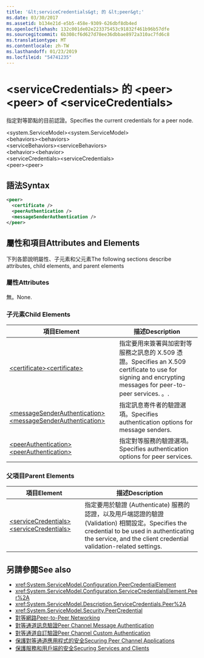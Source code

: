 ```yaml
---
title: '&lt;serviceCredentials&gt; 的 &lt;peer&gt;'
ms.date: 03/30/2017
ms.assetid: b134e21d-e5b5-458e-9309-626dbf8db4ed
ms.openlocfilehash: 132c001de02e223375453c91832f461b96b57dfe
ms.sourcegitcommit: 6b308cf6d627d78ee36dbbae8972a310ac7fd6c8
ms.translationtype: MT
ms.contentlocale: zh-TW
ms.lasthandoff: 01/23/2019
ms.locfileid: "54741235"
---
```

# <a name="ltpeergt-of-ltservicecredentialsgt"></a><span data-ttu-id="92033-102">&lt;serviceCredentials&gt; 的 &lt;peer&gt;</span><span class="sxs-lookup"><span data-stu-id="92033-102">&lt;peer&gt; of &lt;serviceCredentials&gt;</span></span>
<span data-ttu-id="92033-103">指定對等節點的目前認證。</span><span class="sxs-lookup"><span data-stu-id="92033-103">Specifies the current credentials for a peer node.</span></span>  
  
 <span data-ttu-id="92033-104">\<system.ServiceModel></span><span class="sxs-lookup"><span data-stu-id="92033-104">\<system.ServiceModel></span></span>  
<span data-ttu-id="92033-105">\<behaviors></span><span class="sxs-lookup"><span data-stu-id="92033-105">\<behaviors></span></span>  
<span data-ttu-id="92033-106">\<serviceBehaviors></span><span class="sxs-lookup"><span data-stu-id="92033-106">\<serviceBehaviors></span></span>  
<span data-ttu-id="92033-107">\<behavior></span><span class="sxs-lookup"><span data-stu-id="92033-107">\<behavior></span></span>  
<span data-ttu-id="92033-108">\<serviceCredentials></span><span class="sxs-lookup"><span data-stu-id="92033-108">\<serviceCredentials></span></span>  
<span data-ttu-id="92033-109">\<peer></span><span class="sxs-lookup"><span data-stu-id="92033-109">\<peer></span></span>  
  
## <a name="syntax"></a><span data-ttu-id="92033-110">語法</span><span class="sxs-lookup"><span data-stu-id="92033-110">Syntax</span></span>  
  
```xml  
<peer>
  <certificate />
  <peerAuthentication />
  <messageSenderAuthentication />
</peer>
```  
  
## <a name="attributes-and-elements"></a><span data-ttu-id="92033-111">屬性和項目</span><span class="sxs-lookup"><span data-stu-id="92033-111">Attributes and Elements</span></span>  
 <span data-ttu-id="92033-112">下列各節說明屬性、子元素和父元素</span><span class="sxs-lookup"><span data-stu-id="92033-112">The following sections describe attributes, child elements, and parent elements</span></span>  
  
### <a name="attributes"></a><span data-ttu-id="92033-113">屬性</span><span class="sxs-lookup"><span data-stu-id="92033-113">Attributes</span></span>  
 <span data-ttu-id="92033-114">無。</span><span class="sxs-lookup"><span data-stu-id="92033-114">None.</span></span>  
  
### <a name="child-elements"></a><span data-ttu-id="92033-115">子元素</span><span class="sxs-lookup"><span data-stu-id="92033-115">Child Elements</span></span>  
  
|<span data-ttu-id="92033-116">項目</span><span class="sxs-lookup"><span data-stu-id="92033-116">Element</span></span>|<span data-ttu-id="92033-117">描述</span><span class="sxs-lookup"><span data-stu-id="92033-117">Description</span></span>|  
|-------------|-----------------|  
|[<span data-ttu-id="92033-118">\<certificate></span><span class="sxs-lookup"><span data-stu-id="92033-118">\<certificate></span></span>](../../../../../docs/framework/configure-apps/file-schema/wcf/certificate-of-peer.md)|<span data-ttu-id="92033-119">指定要用來簽署與加密對等服務之訊息的 X.509 憑證。</span><span class="sxs-lookup"><span data-stu-id="92033-119">Specifies an X.509 certificate to use for signing and encrypting messages for peer-to-peer services.</span></span> <span data-ttu-id="92033-120">。</span><span class="sxs-lookup"><span data-stu-id="92033-120">.</span></span>|  
|[<span data-ttu-id="92033-121">\<messageSenderAuthentication></span><span class="sxs-lookup"><span data-stu-id="92033-121">\<messageSenderAuthentication></span></span>](../../../../../docs/framework/configure-apps/file-schema/wcf/messagesenderauthentication.md)|<span data-ttu-id="92033-122">指定訊息寄件者的驗證選項。</span><span class="sxs-lookup"><span data-stu-id="92033-122">Specifies authentication options for message senders.</span></span>|  
|[<span data-ttu-id="92033-123">\<peerAuthentication></span><span class="sxs-lookup"><span data-stu-id="92033-123">\<peerAuthentication></span></span>](../../../../../docs/framework/configure-apps/file-schema/wcf/peerauthentication.md)|<span data-ttu-id="92033-124">指定對等服務的驗證選項。</span><span class="sxs-lookup"><span data-stu-id="92033-124">Specifies authentication options for peer services.</span></span>|  
  
### <a name="parent-elements"></a><span data-ttu-id="92033-125">父項目</span><span class="sxs-lookup"><span data-stu-id="92033-125">Parent Elements</span></span>  
  
|<span data-ttu-id="92033-126">項目</span><span class="sxs-lookup"><span data-stu-id="92033-126">Element</span></span>|<span data-ttu-id="92033-127">描述</span><span class="sxs-lookup"><span data-stu-id="92033-127">Description</span></span>|  
|-------------|-----------------|  
|[<span data-ttu-id="92033-128">\<serviceCredentials></span><span class="sxs-lookup"><span data-stu-id="92033-128">\<serviceCredentials></span></span>](../../../../../docs/framework/configure-apps/file-schema/wcf/servicecredentials.md)|<span data-ttu-id="92033-129">指定要用於驗證 (Authenticate) 服務的認證，以及用戶端認證的驗證 (Validation) 相關設定。</span><span class="sxs-lookup"><span data-stu-id="92033-129">Specifies the credential to be used in authenticating the service, and the client credential validation-related settings.</span></span>|  
  
## <a name="see-also"></a><span data-ttu-id="92033-130">另請參閱</span><span class="sxs-lookup"><span data-stu-id="92033-130">See also</span></span>
- <xref:System.ServiceModel.Configuration.PeerCredentialElement>
- <xref:System.ServiceModel.Configuration.ServiceCredentialsElement.Peer%2A>
- <xref:System.ServiceModel.Description.ServiceCredentials.Peer%2A>
- <xref:System.ServiceModel.Security.PeerCredential>
- [<span data-ttu-id="92033-131">對等網路</span><span class="sxs-lookup"><span data-stu-id="92033-131">Peer-to-Peer Networking</span></span>](../../../../../docs/framework/wcf/feature-details/peer-to-peer-networking.md)
- [<span data-ttu-id="92033-132">對等通道訊息驗證</span><span class="sxs-lookup"><span data-stu-id="92033-132">Peer Channel Message Authentication</span></span>](https://msdn.microsoft.com/library/80e73386-514e-4c30-9e4a-b9ca8c173a95)
- [<span data-ttu-id="92033-133">對等通道自訂驗證</span><span class="sxs-lookup"><span data-stu-id="92033-133">Peer Channel Custom Authentication</span></span>](https://msdn.microsoft.com/library/4aa8a82e-41a8-48e2-8621-7e1cbabdca7c)
- [<span data-ttu-id="92033-134">保護對等通道應用程式的安全</span><span class="sxs-lookup"><span data-stu-id="92033-134">Securing Peer Channel Applications</span></span>](../../../../../docs/framework/wcf/feature-details/securing-peer-channel-applications.md)
- [<span data-ttu-id="92033-135">保護服務和用戶端的安全</span><span class="sxs-lookup"><span data-stu-id="92033-135">Securing Services and Clients</span></span>](../../../../../docs/framework/wcf/feature-details/securing-services-and-clients.md)
